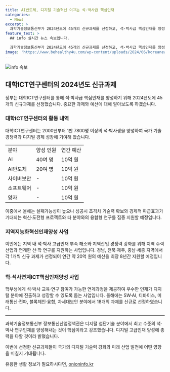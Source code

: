 ```yaml
---
title: AI반도체, 디지털 기술혁신 이끄는 석·박사급 핵심인재
categories:
  - News
excerpt: >
  과학기술정보통신부가 2024년도에 45개의 신규과제를 선정하고, 석·박사급 핵심인재를 양성하는데 본격적인 지원에 돌입한다고 밝혔다. 대학ICT연구센터는 최고급 석·박사생을 양성하는데 초점을 맞추고, 24개의 신규과제를 선정하여 첨단 연구 프로젝트 및 창의자율과제를 집중 지원한다. 지역지능화혁신인재양성과 학·석사연계ICT핵심인재양성 사업도 통해 지역인재 양성과 균형 발전을 적극 지원한다. 또한, AI, AI반도체, 디바이스 등 유망 분야를 중심으로 연 10억 원 이상의 예산을 최장 8년간 지원할 예정이다.
feature_text: >
  ## info 실시간 뉴스 속보입니다.

  과학기술정보통신부가 2024년도에 45개의 신규과제를 선정하고, 석·박사급 핵심인재를 양성하는데 본격적인 지원에 돌입한다고 밝혔다. 대학ICT연구센터는 최고급 석·박사생을 양성하는데 초점을 맞추고, 24개의 신규과제를 선정하여 첨단 연구 프로젝트 및 창의자율과제를 집중 지원한다. 지역지능화혁신인재양성과 학·석사연계ICT핵심인재양성 사업도 통해 지역인재 양성과 균형 발전을 적극 지원한다. 또한, AI, AI반도체, 디바이스 등 유망 분야를 중심으로 연 10억 원 이상의 예산을 최장 8년간 지원할 예정이다.
image: 'https://www.behealthy4u.com/wp-content/uploads/2024/06/koreanews.jpg'
---
```


<p><img src="https://www.behealthy4u.com/wp-content/uploads/2024/06/koreanews.jpg" alt="info 속보" /></p>

<h2 data-ke-size="size26">대학ICT연구센터의 2024년도 신규과제</h2>

<p data-ke-size="size16">정부는 대학ICT연구센터를 통해 석·박사급 핵심인재를 양성하기 위해 2024년도에 45개의 신규과제를 선정했습니다. 중요한 과제와 예산에 대해 알아보도록 하겠습니다.</p>

<h3>대학ICT연구센터의 활동 내역</h3>

<p data-ke-size="size16">대학ICT연구센터는 2000년부터 1만 7800명 이상의 석·박사생을 양성하여 국가 기술경쟁력과 디지털 경제 성장에 기여해 왔습니다.</p>

<table>
    <tr>
        <td>분야</td>
        <td>양성 인원</td>
        <td>연간 예산</td>
    </tr>
    <tr>
        <td>AI</td>
        <td>40여 명</td>
        <td>10억 원</td>
    </tr>
    <tr>
        <td>AI반도체</td>
        <td>20여 명</td>
        <td>10억 원</td>
    </tr>
    <tr>
        <td>사이버보안</td>
        <td>-</td>
        <td>10억 원</td>
    </tr>
    <tr>
        <td>소프트웨어</td>
        <td>-</td>
        <td>10억 원</td>
    </tr>
    <tr>
        <td>양자</td>
        <td>-</td>
        <td>10억 원</td>
    </tr>
</table>

<p data-ke-size="size16">이중에서 올해는 실패가능성이 높으나 성공시 초격차 기술력 확보와 경제적 파급효과가 기대되는 혁신·도전형 프로젝트와 타 분야와의 융합형 연구를 집중 지원할 예정입니다.</p>

<h3>지역지능화혁신인재양성 사업</h3>

<p data-ke-size="size16">이번에는 지역 내 석·박사 고급인재 부족 해소와 지역산업 경쟁력 강화를 위해 지역 주력산업과 연계한 산·학 연구를 지원하는 사업입니다. 경남, 전북·제주, 충남·세종 지역에서 각 1개씩 신규 과제가 선정되어 연간 약 20억 원의 예산을 최장 8년간 지원할 예정입니다.</p>

<h3>학·석사연계ICT핵심인재양성 사업</h3>

<p data-ke-size="size16">학부생에게 석·박사 교육·연구 참여가 가능한 연계과정을 제공하여 우수한 인재가 디지털 분야에 진출하고 성장할 수 있도록 돕는 사업입니다. 올해에는 SW·AI, 디바이스, 미래통신·전파, 블록체인·융합, 차세대보안 분야에서 18개의 과제를 신규로 선정하였습니다.</p>

<hr>

<p data-ke-size="size16">과학기술정보통신부 정보통신산업정책관은 디지털 첨단기술 분야에서 최고 수준의 석·박사 연구인재를 양성해내는 것이 핵심이라고 강조했습니다. 디지털 고급인재 양성에 총력을 다할 것이라 밝혔습니다.</p>

<p data-ke-size="size16">이번에 선정한 신규과제들이 국가의 디지털 기술력 강화와 미래 산업 발전에 어떤 영향을 미칠지 기대됩니다.</p>
유용한 생활 정보가 필요하시다면, <a href="https://onioninfo.kr" rel="dofollow">onioninfo.kr</a>


